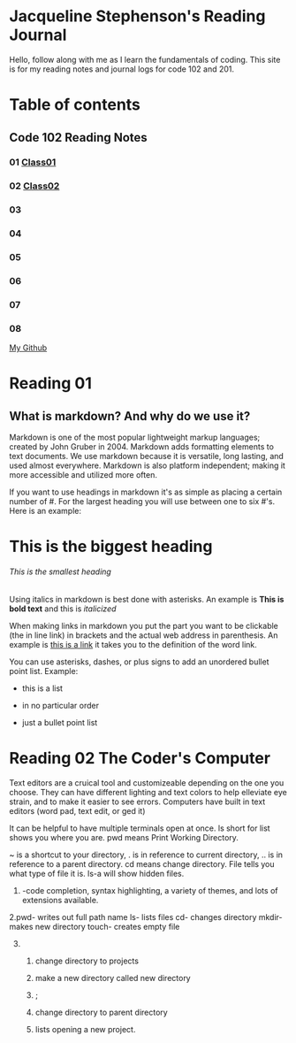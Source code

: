 # Jacqueline Stephenson's Reading Journal

Hello, follow along with me as I learn the fundamentals of coding. This site is for my reading notes and journal logs for code 102 and 201.

# Table of contents

## Code 102 Reading Notes

### 01 [Class01](https://github.com/Jackiestephenson/reading-notes/blob/7f464452b7117ba62f54e4013168fc85a7ea42cb/Class01)

### 02 [Class02](https://github.com/Jackiestephenson/reading-notes/blob/7f464452b7117ba62f54e4013168fc85a7ea42cb/Class02)

### 03

### 04

### 05

### 06

### 07

### 08

[My Github](https://github.com/Jackiestephenson)

# Reading 01

## What is markdown? And why do we use it?

Markdown is one of the most popular lightweight markup languages; created by John Gruber in 2004. Markdown adds formatting elements to text documents. We use markdown because it is versatile, long lasting, and used almost everywhere. Markdown is also platform independent; making it more accessible and utilized more often.

If you want to use headings in markdown it's as simple as placing a certain number of #. For the largest heading you will use between one to six #'s. Here is an example:

# This is the biggest heading

###### This is the smallest heading

Using italics in markdown is best done with asterisks. An example is **This is bold text** and this is *italicized*

When making links in markdown you put the part you want to be clickable (the in line link) in brackets and the actual web address in parenthesis. An example is [this is a link](https://www.merriam-webster.com/dictionary/link)   it takes you to the definition of the word link.

You can use asterisks, dashes, or plus signs to add an unordered bullet point list. Example:

* this is a list

* in no particular order

* just a bullet point list

# Reading 02 The Coder's Computer

Text editors are a cruical tool and customizeable depending on the one you choose. They can have different lighting and text colors to help elleviate eye strain, and to make it easier to see errors. Computers have built in text editors (word pad, text edit, or ged it)

It can be helpful to have multiple terminals open at once. ls short for list shows you where you are. pwd means Print Working Directory.

~ is a shortcut to your directory, . is in reference to current directory, .. is in reference to a parent directory. cd means change directory. File tells you what type of file it is. ls-a will show hidden files.

1. -code completion, syntax highlighting, a variety of themes, and lots of extensions available.

2.pwd- writes out full path name
  ls- lists files
  cd- changes directory
  mkdir- makes new directory
  touch- creates empty file

3. 1. change directory to projects
   2. make a new directory called new directory
  
   3. ;
   4. change directory to parent directory
   5. lists opening a new project.
